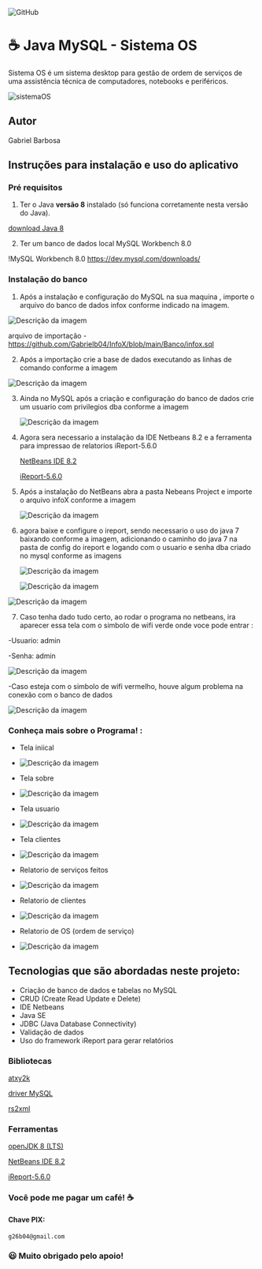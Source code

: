 ![GitHub](https://img.shields.io/github/license/professorjosedeassis/infoX)

# ☕ Java MySQL - Sistema OS
Sistema OS é um sistema desktop para gestão de ordem de serviços de uma assistência técnica de computadores, notebooks e periféricos.

![sistemaOS](https://github.com/Gabrielb04/InfoX/blob/main/assets/Captura%20de%20Tela.png)

## Autor
Gabriel Barbosa
## Instruções para instalação e uso do aplicativo
### Pré requisitos
1) Ter o Java **versão 8** instalado (só funciona corretamente nesta versão do Java). 

[download Java 8](https://www.oracle.com/br/java/technologies/javase/javase8-archive-downloads.html)

2) Ter um banco de dados local MySQL Workbench 8.0

 !MySQL Workbench 8.0 https://dev.mysql.com/downloads/

 ### Instalação do banco
1) Após a instalação e configuração do MySQL na sua maquina , importe o arquivo do banco de dados infox conforme indicado na imagem.

![Descrição da imagem](https://raw.githubusercontent.com/Gabrielb04/InfoX/main/assets/Captura%20de%20Tela%201.png)

arquivo de importação - https://github.com/Gabrielb04/InfoX/blob/main/Banco/infox.sql

2) Após a importação crie a base de dados executando as linhas de comando conforme a imagem

![Descrição da imagem](https://github.com/Gabrielb04/InfoX/blob/main/assets/Captura%20de%20Tela%202.png)

3) Ainda no MySQL após a criação e configuração do banco de dados crie um usuario com privilegios dba conforme a imagem

   ![Descrição da imagem](https://github.com/Gabrielb04/InfoX/blob/main/assets/Captura%20de%20Tela%203.png)

4) Agora sera necessario a instalação da IDE Netbeans 8.2 e a ferramenta para impressao de relatorios iReport-5.6.0

   [NetBeans IDE 8.2](https://filehippo.com/download_netbeans/8.2/)

   [iReport-5.6.0](https://sourceforge.net/projects/ireport/)

5) Após a instalação do NetBeans abra a pasta Nebeans Project e importe o arquivo infoX conforme a imagem

   ![Descrição da imagem](https://github.com/Gabrielb04/InfoX/blob/main/assets/Captura%20de%20Tela%205.png)

6) agora baixe e configure o ireport, sendo necessario o uso do java 7 baixando conforme a imagem, adicionando o caminho do java 7 na pasta de config do ireport e  logando com o usuario e senha dba criado no mysql conforme as imagens

   ![Descrição da imagem](https://github.com/Gabrielb04/InfoX/blob/main/assets/Captura%20de%20Tela%206.png)

   
   ![Descrição da imagem](https://github.com/Gabrielb04/InfoX/blob/main/assets/Captura%20de%20Tela%207.png)
   
  
  ![Descrição da imagem](https://github.com/Gabrielb04/InfoX/blob/main/assets/Captura%20de%20Tela%204.png)


7) Caso tenha dado tudo certo, ao rodar o programa no netbeans, ira aparecer essa tela com o simbolo de wifi verde onde voce pode entrar :

-Usuario: admin

-Senha: admin 

 ![Descrição da imagem](https://github.com/Gabrielb04/InfoX/blob/main/assets/Captura%20de%20Tela%20x1.PNG)
 

 -Caso esteja com o simbolo de wifi vermelho, houve algum problema na conexão com o banco de dados 

  ![Descrição da imagem](https://github.com/Gabrielb04/InfoX/blob/main/assets/Captura%20de%20Tela%20x2.png)


  ### Conheça mais sobre o Programa! :

  - Tela iniical
    

  -  ![Descrição da imagem](https://github.com/Gabrielb04/InfoX/blob/main/assets/Captura%20de%20Tela%208.png)
    

  -  Tela sobre


  -  ![Descrição da imagem](https://github.com/Gabrielb04/InfoX/blob/main/assets/Captura%20de%20Tela%209.png)



  -  Tela usuario

    
  -  ![Descrição da imagem](https://github.com/Gabrielb04/InfoX/blob/main/assets/Captura%20de%20Tela%2010.png)

  
  -  Tela clientes

    
  -  ![Descrição da imagem](https://github.com/Gabrielb04/InfoX/blob/main/assets/Captura%20de%20Tela%2011.png)


  -  Relatorio de serviços feitos

    
  -  ![Descrição da imagem](https://github.com/Gabrielb04/InfoX/blob/main/assets/Captura%20de%20Tela%2012.png)


   -  Relatorio de clientes

    
  -  ![Descrição da imagem](https://github.com/Gabrielb04/InfoX/blob/main/assets/Captura%20de%20Tela%2014.png)



  -  Relatorio de OS (ordem de serviço)

    
  -  ![Descrição da imagem](https://github.com/Gabrielb04/InfoX/blob/main/assets/Captura%20de%20Tela%2013.png)


## Tecnologias que são abordadas neste projeto:
- Criação de banco de dados e tabelas no MySQL
- CRUD (Create Read Update e Delete)
- IDE Netbeans
- Java SE
- JDBC (Java Database Connectivity)
- Validação de dados
- Uso do framework iReport para gerar relatórios


### Bibliotecas
[atxy2k](http://atxy2k.github.io/RestrictedTextField/)

[driver MySQL](https://dev.mysql.com/downloads/connector/j/)

[rs2xml](https://sourceforge.net/projects/finalangelsanddemons/files/rs2xml.jar/download)
### Ferramentas
[openJDK 8 (LTS)](https://adoptopenjdk.net/)

[NetBeans IDE 8.2](https://filehippo.com/download_netbeans/8.2/)

[iReport-5.6.0](https://sourceforge.net/projects/ireport/)



### Você pode me pagar um café! ☕

#### Chave PIX:
` g26b04@gmail.com `



### :smiley: Muito obrigado pelo apoio!

 


   
